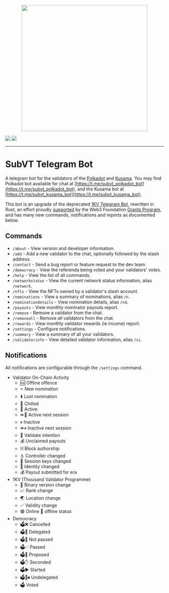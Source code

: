 <p align="center">
	<img width="400" src="https://raw.githubusercontent.com/helikon-labs/subvt/main/assets/design/logo/subvt_logo_blue.png">
</p>

[![](https://img.shields.io/badge/Kusama-Chat%20on%20Telegram-%23000000)](https://t.me/subvt_kusama_bot)
[![](https://img.shields.io/badge/Polkadot-Chat%20on%20Telegram-E6007A)](https://t.me/subvt_polkadot_bot)

---

# SubVT Telegram Bot

A telegram bot for the validators of the [Polkadot](https://polkadot.network/) and [Kusama](https://kusama.network).
You may find Polkadot bot available for chat at [https://t.me/subvt_polkadot_bot](https://t.me/subvt_polkadot_bot),
and the Kusama bot at [https://t.me/subvt_kusama_bot](https://t.me/subvt_kusama_bot).

This bot is an upgrade of the deprecated [1KV Telegram Bot](https://github.com/helikon-labs/polkadot-kusama-1kv-telegram-bot),
rewritten in Rust, an effort proudly [supported](https://github.com/w3f/Grants-Program/blob/master/applications/subvt-telegram-bot.md)
by the Web3 Foundation [Grants Program](https://github.com/w3f/Grants-Program), and has many new commands, notifications
and reports as documented below.

## Commands

- `/about` - View version and developer information.
- `/add` - Add a new validator to the chat, optionally followed by the stash address.
- `/contact` - Send a bug report or feature request to the dev team.
- `/democracy` - View the referenda being voted and your validators' votes.
- `/help` - View the list of all commands.
- `/networkstatus` - View the current network status information, alias `/network`.
- `/nfts` - View the NFTs owned by a validator's stash account.
- `/nominations` - View a summary of nominations, alias `/n`.
- `/nominationdetails` - View nomination details, alias `/nd`.
- `/payouts` - View monthly nominator payouts report.
- `/remove` - Remove a validator from the chat.
- `/removeall` - Remove all validators from the chat.
- `/rewards` - View monthly validator rewards (ie income) report.
- `/settings` - Configure notifications.
- `/summary` - View a summary of all your validators.
- `/validatorinfo` - View detailed validator information, alias `/vi`.

## Notifications

All notifications are configurable through the `/settings` command.

- Validator On-Chain Activity
  - 🆘 Offline offence
  - ⭐ New nomination
  - ⬇️ Lost nomination
  - 🥶 Chilled
  - 🚀 Active
  - ⏩🚀 Active next session
  - ⏸ Inactive
  - ⏩⏸ Inactive next session
  - 🥁 Validate intention
  - 💰 Unclaimed payouts
  - ⛓ Block authorship
  - ⚓️ Controller changed
  - 🔑️ Session keys changed
  - 👤 Identity changed
  - 💰 Payout submitted for era
- 1KV (Thousand Validator Programme)
  - 🧬 Binary version change
  - 📈 Rank change
  - 🌏 Location change
  - ✅ Validity change
  - 🟢 Online 🔴 offline status
- Democracy
  - 🗳❌ Cancelled
  - 🗳🔗️ Delegated
  - 🗳🚫 Not passed
  - 🗳✅ Passed
  - 🗳📢 Proposed
  - 🗳✋ Seconded
  - 🗳️▶️ Started
  - 🗳🔗️⏹ Undelegated
  - 🗳 Voted